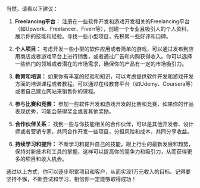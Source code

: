 当然，请看以下建议：

1. **Freelancing平台：** 注册在一些软件开发和游戏开发相关的Freelancing平台（如Upwork、Freelancer、Fiverr等），创建一个专业且吸引人的个人资料，展示你的技能和经验。寻找一些小型项目，先积累一些好评和口碑。

2. **个人项目：** 考虑开发一些小型的软件应用或者简单的游戏，可以通过发布到应用商店或者游戏平台上进行销售，或者通过广告和内购获得收入。你可以选择一些热门的领域或者潜在的市场需求，确保你的产品有一定的市场吸引力。

3. **教育和培训：** 如果你有丰富的经验和知识，可以考虑提供软件开发和游戏开发方面的培训课程或者教程。可以通过在线教育平台（如Udemy、Coursera等）或者自己建立网站来销售你的课程。

4. **参与比赛和竞赛：** 参加一些软件开发和游戏开发的比赛和竞赛，如果你的作品表现优秀，可能会获得奖金或者其他奖励。

5. **合作伙伴关系：** 找到一些与你技能相关的合作伙伴，可以是其他开发者、设计师或者营销专家，共同合作开发一些项目，分担风险和成本，共同分享收益。

6. **持续学习和提升：** 不断学习和提升自己的技能，跟上行业的最新发展和趋势，保持对新技术和工具的掌握，这样可以提高你的竞争力和吸引力，从而获得更多的项目和收入机会。

通过以上方式，你可以逐步积累项目和客户，从而实现1万元收入的目标。记得要坚持不懈，不断尝试和学习，相信你一定能够取得成功！